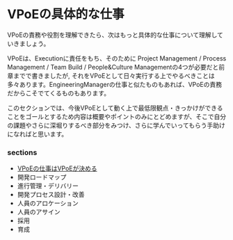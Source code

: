 # VPoEの具体的な仕事

VPoEの責務や役割を理解できたら、次はもっと具体的な仕事について理解していきましょう。

VPoEは、Executionに責任をもち、そのために Project Management / Process Management / Team Build / People&Culture Managementの4つが必要だと前章までで書きましたが,
それをVPoEとして日々実行する上でやるべきことは多々あります。EngineeringManagerの仕事と似たものもあれば、VPoEの責務だからこそでてくるものもあります。

このセクションでは、今後VPoEとして動く上で最低限観点・きっかけができることをゴールとするため内容は概要やポイントのみにとどめますが、そこで自分の課題やさらに深堀りするべき部分をみつけ、さらに学んでいってもらう手助けになればと思います。

### sections
  - [VPoEの仕事はVPoEが決める](https://github.com/takayukishmz/VPoE-handbook/blob/master/the-job-of-vpoe-is-decided-by-vpoe-ja.md)
  - 開発ロードマップ
  - 進行管理・デリバリー
  - 開発プロセス設計・改善
  - 人員のアロケーション
  - 人員のアサイン
  - 採用
  - 育成
